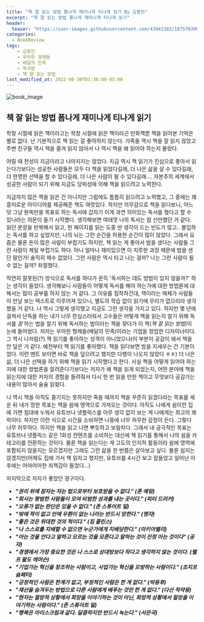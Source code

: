 ```yaml
---
title: "책 잘 읽는 방법 폼나게 재미나게 티나게 읽기 By 김봉진"
excerpt: "책 잘 읽는 방법 폼나게 재미나게 티나게 읽기"
header:
  teaser: "https://user-images.githubusercontent.com/43941383/187576390-9994cdeb-48f0-480b-a487-aeafc8d98d67.png"
categories:
  - BookReview
tags:
    - 김봉진
    - 우아한 형제들
    - 배달의 민족
    - 독서법
    - 책 잘 읽는 방법
last_modified_at: 2022-08-30T01:36:00-05:00
---
```


![book_image](https://user-images.githubusercontent.com/43941383/187576390-9994cdeb-48f0-480b-a487-aeafc8d98d67.png)

## 책 잘 읽는 방법 폼나게 재미나게 티나게 읽기

학창 시절에 읽은 책이라고는 학창 시절에 읽은 책이라곤 만화책뿐 책을 읽어본 기억은 별로 없다. 난 기본적으로 책 읽는 걸 좋아하지 않는다. 가족들 역시 책을 잘 읽지 않았고 주변 친구들 역시 책을 즐겨 읽지 않아서 나 역시 책을 왜 읽어야 하는지 몰랐다.

어릴 때 천성이 지금이라고 나아지지는 않았다. 지금 역시 책 읽기가 진심으로 좋아서 읽는다기보다는 성공한 사람들은 모두 다 책을 읽었다길래, 더 나은 삶을 살 수 있다길래, 더 현명한 선택을 할 수 있다길래, 더 나은 사람이 될 수 있다길래.... 자본주의 세계에서 성공한 사람이 되기 위해 지금도 당위성에 의해 책을 읽으려고 노력한다.

지금까지 많은 책을 읽은 건 아니지만 그럼에도 틈틈히 읽으려고 노력했고, 그 중에는 꽤 흥미로운 아이디어를 제공해준 책도 여럿있다. 하지만 의무감으로 책을 읽다보니, 어느 덧 그냥 완독만을 목표로 하는 독서에 갑자기 이게 과연 의미있는 독서를 했다고 할 수 있나라는 의문이 들기 시작했다. 생각해보면 여태껏 나의 독서는 참 산만했던 거 같다. 읽던 문장을 반복해서 읽고, 한 페이지를 읽는 도중 딴 생각이 드는 빈도가 많고.. 몰입하는 독서를 하고 싶었지만, 나의 뇌는 그런 순간을 허용한 순간이 많이 않았다. 그래서 요즘은 물론 돈이 많은 사람이 부럽기도 하지만, 책 읽는 게 좋아서 밤을 샜다는 사람들 그런 사람이 제일 부럽기도 하다. 아니 얼마나 재미있으면 이 지루한 과정 때문에 밤을 샌단 말인가! 솔직히 재수 없었다. 그런 사람은 역시 타고 나는 걸까? 나는 그런 사람이 될 수 없는 걸까? 좌절했다.

막연히 잘못된(?) 방식으로 독서를 하다가 문득 '독서하는 데도 방법이 있지 않을까?' 하는 생각이 들었다. 생각해보니 사람들이 어떻게 독서를 해야 하는가에 대한 방법론에 대해서는 많이 공부를 하지 않는 거 같다. 그 이유를 짐작하건대, 책이라는 매체가 사람들이 만날 보는 텍스트로 이루어져 있으니, 별도의 학습 없이 읽기에 무리가 없으리라 생각했을 거 같다. 나 역시 그렇게 생각했고 지금도 그런 생각을 가지고 있다. 하지만 몇 년에 걸쳐서 난독을 하는 내가 너무 한심스러워서 고수들은 어떻게 책을 읽는지 알기 위해 독서를 *잘* 하는 법을 알기 위해 독서하는 법이라는 책을 찾다가 이 책(*책 잘 읽는 방법*)이 눈에 들어왔다. 저자는 우아한 형제들(배달의 민족)이라는 기업을 창업한 디자이너이다. 그 역시 나처럼(?) 책 읽기를 좋아하는 성격이 아니었으나(이 부분이 공감이 돼서 책을 안 덮은 거 같다. 예전부터 책 읽기를 좋아했다. 책을 읽다보면 밤을 지새우는 건 기본이었다. 이런 멘트 보이면 바로 책을 덮으려고 했지만 다행이 나오지 않았다 ㅎㅎ) 더 나은 삶, 더 나은 선택을 하기 위해 책을 읽기 시작했다고 한다. 사실 책을 어떻게 읽어야 하는지에 대한 방법론을 알려준다기보다는 저자가 왜 책을 읽게 되었는지, 어떤 분야에 책을 읽는지에 대한 저자의 경험을 들려줘서 다시 한 번 읽을 만한 책이고 무엇보다 공감가는 내용이 많아서 술술 읽혔다.

나 역시 책을 아직도 즐기지는 못하지만 죽을 때까지 책을 꾸준히 읽겠다라는 목표를 세운 뒤 내가 정한 목표는 책을 쉼에 영역으로 가져오는 것이다. 아직도 나에게 쉼이란 집에 가면 침대에 누워서 유튜브나 넷플릭스를 아무 생각 없이 보는 게 나에게는 최고의 쾌락이다. 하지만 이런 식으로 시간을 소비하면 나중에 너무 허무한 감정이 든다. 그렇다 너무 허무하다. 하지만 책을 읽고 나면 뿌듯하고 보람차다. 그래서 내 궁극적인 목표는 유튜브나 넷플릭스 같은 1회성 컨텐츠를 소비하는 대신에 책 읽기를 통해서 나의 쉼을 카테고리를 전환하는 것이다. 물론 책을 읽는다는 게 고도의 인지적 활동이라 쉼에 영역에 포함되지 않을지는 모르겠지만 그래도 그런 삶을 한 번쯤은 살아보고 싶다. 물론 쉽지는 않겠지만(어제도 집에 가서 책 읽자고 했지만, 유튜브를 4시간 보고 잠들었고 일어난 이후에는 어마어마한 죄책감이 들었다...)

마지막으로 저자가 좋았던 경구이다.

* ***"권리 위에 잠자는 자는 법으로부터 보호받을 수 없다." (폰 예링)***
* ***"회사는 평범한 사람들이 모여 비범한 성과를 내는 곳이다." (피터 드러커)***
* ***"오류가 없는 판단은 있을 수 없다." (존 스튜어트 밀)***
* ***"밖에 적이 없고 안에 우환이 없는 나라는 반드시 망한다." (맹자)***
* ***"좋은 것은 위대한 것의 적이다." (짐 콜린스)***
* ***"나 스스로를 지배할 수 없으면 누군가에게 지배당한다." (마키아벨리)***
* ***"아는 것을 안다고 말하고 모르는 것을 모른다고 말하는 것이 진정 아는 것이다" (공자)***
* ***"경쟁에서 가장 중요한 것은 나 스스로 상대방보다 작다고 생각하지 않는 것이다. (랠프 왈도 에머슨)***
* ***"기업가는 혁신을 창조하는 사람이고, 사업가는 혁신을 모방하는 사람이다." (조지프 슘페터)***
* ***"긍정적인 사람은 한계가 없고, 부정적인 사람은 한 게 없다." (박용후)***
* ***"재산을 숨겨두는 방법으로 다른 사람에게 베푸는 것만 한 게 없다." (다산 적약용)***
* ***"현자는 절망적 상황에서 희망을 이야기하는 것이 아닌, 희망적 상황에서 절망을 이야기하는 사람이다." (존 스튜어트 밀)***
* ***"행복은 아이스크림과 같다. 달콤하지만 반드시 녹는다." (서은국)***
